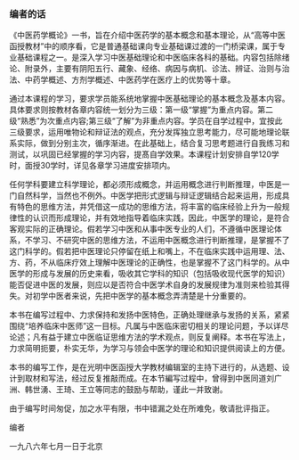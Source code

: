 ### 编者的话

《中医药学概论》一书，旨在介绍中医药学的基本概念和基本理论，从“高等中医函授教材”中的顺序看，它是普通基础课向专业基础课过渡的一门桥梁课，属于专业基础课程之一。是深入学习中医基础理论和中医临床各科的基础。内容包括除绪论、附录外，主要有阴阳五行、藏象、经络、病因与病机、诊法、辨证、治则与治法、中药学概述、方剂学概述、中医药学在医疗上的优势等十章。 

通过本课程的学习，要求学员能系统地掌握中医基础理论的基本概念及基本内容。具体要求则按教材各章内容统一划分为三级：第一级“掌握”为重点内容。第二级“熟悉”为次重点内容;第三级“了解”为非重点内容。学员在自学过程中，宜按此三级要求，运用唯物论和辩证法的观点，充分发挥独立思考能力，尽可能地理论联系实际，做到分别主次，循序渐进。在此基础上，结合复习思考题进行自我练习和测试，以巩固已经掌握的学习内容，提髙自学效果。本课程计划安排自学120学时，面授30学时，详见各章学习进度安排项内。

任何学科要建立科学理论，都必须形成概念，并运用概念进行判断推理，中医是一门自然科学，当然也不例外。中医学把形式逻辑与辩证逻辑结合起来运用，形成具有特色的思维方法，并凭借这一成功的思维方法，将丰富的临床经验上升为一般规律性的认识而形成理论，并有效地指导着临床实践，因此，中医学的理论，是符合客观实际的正确理论。假若学习中医和从事中医专业的人们，不遵循中医理论体系，不学习、不研究中医的思维方法，不运用中医概念进行判断推理，是掌握不了这门科学的。假若把中医理论只停留在纸上和嘴上，不在临床实践中运用理、法、方、药，不从临床疗效上理解中医理论的正确性，也是掌握不了这门科学的。从中医学的形成与发展的历史来看，吸收其它学科的知识（包括吸收现代医学的知识）能否促进中医的发展，则应以是否符合中医学术自身的发展规律为准则来检验其得失。对初学中医者来说，先把中医学的基本概念弄清楚是十分重要的。

本书在编写过程中、力求保持和发扬中医特色，正确处理继承与发扬的关系，紧紧围绕“培养临床中医师”这一目标。凡属与中医临床密切相关的理论问题，予以详尽论述；凡有益于建立中医临证思维方法的学术观点，则反复阐释。本书在写法上，力求简明扼要，朴实无华，为学习与领会中医学的理论和知识提供阅读上的方便。

本书的编写工作，是在光明中医函授大学教材编辑室的主持下进行的，从选题、设计到取材和写法，经过反复推敲而成。在本节編写过程中，曾得到中医同道刘广洲、韩世湧、王琦、王立等同志的鼓励与帮助，谨此一并致谢。

由于编写时间匆促，加之水平有限，书中错漏之处在所难免，敬请批评指正。

编者

一九八六年七月一日于北京